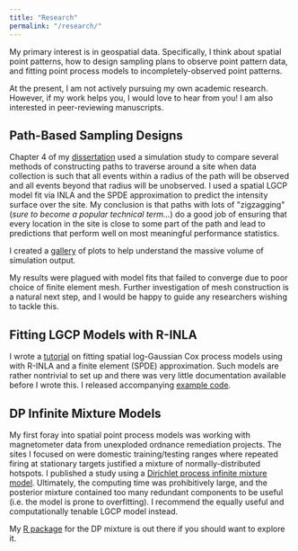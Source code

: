 ```yaml
---
title: "Research"
permalink: "/research/"
---
```



My primary interest is in geospatial data. Specifically, I think about spatial
point patterns, how to design sampling plans to observe point pattern data,
and fitting point process models to incompletely-observed point patterns.

At the present, I am not actively pursuing my own academic research.
However, if my work helps you, I would love to hear from you! I am also
interested in peer-reviewing manuscripts.


## Path-Based Sampling Designs

Chapter 4 of my
[dissertation](https://scholarworks.montana.edu/xmlui/handle/1/16040) used a
simulation study to compare several methods of constructing paths to traverse
around a site when data collection is such that all events within a radius of
the path will be observed and all events beyond that radius will be
unobserved. I used a spatial LGCP model fit via INLA and the SPDE approximation
to predict the intensity surface over the site. My conclusion is that paths
with lots of "zigzagging" (_sure to become a popular technical term..._) do a
good job of ensuring that every location in the site is close to some part of
the path and lead to predictions that perform well on most meaningful
performance statistics.

I created a [gallery](https://kflagg.github.io/manuscript2/graphics/) of plots
to help understand the massive volume of simulation output.

My results were plagued with model fits that failed to converge due to poor
choice of finite element mesh. Further investigation of mesh construction is a
natural next step, and I would be happy to guide any researchers wishing to
tackle this.


## Fitting LGCP Models with R-INLA

I wrote a [tutorial](https://doi.org/10.1080/02664763.2021.2023116) on fitting
spatial log-Gaussian Cox process models using with R-INLA and a finite element
(SPDE) approximation. Such models are rather nontrivial to set up and there
was very little documentation available before I wrote this. I released
accompanying [example code](https://github.com/kflagg/jas-inla-review).


## DP Infinite Mixture Models

My first foray into spatial point process models was working with magnetometer
data from unexploded ordnance remediation projects. The sites I focused on were
domestic training/testing ranges where repeated firing at stationary targets
justified a mixture of normally-distributed hotspots. I published a study using
a [Dirichlet process infinite mixture model](https://doi.org/10.1007/s13253-020-00387-2).
Ultimately, the computing time was prohibitively large, and the posterior
mixture contained too many redundant components to be useful (i.e. the model is
prone to overfitting). I recommend the equally useful and computationally
tenable LGCP model instead.

My [R package](https://github.com/kflagg/poisDPmix) for the DP mixture is out
there if you should want to explore it.

